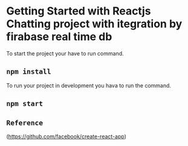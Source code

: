 # Getting Started with Reactjs Chatting project with itegration by firabase real time db

To start the project your have to run command.
## `npm install`

To run your project in development you hava to run the command.
## `npm start`


## `Reference`
(https://github.com/facebook/create-react-app)